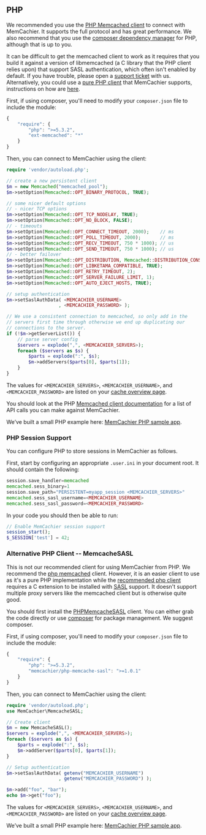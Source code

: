 
## PHP

We recommended you use the [PHP Memcached
client](http://www.php.net/manual/en/book.memcached.php) to connect with
MemCachier. It supports the full protocol and has great performance. We also
recommend that you use the [composer dependency
manager](https://getcomposer.org/) for PHP, although that is up to you.

It can be difficult to get the memcached client to work as it requires that you
build it against a version of libmemcached (a C library that the PHP client
relies upon) that support SASL authentication, which often isn't enabled by
default. If you have trouble, please open a [support
ticket](http://support.memcachier.com/) with us. Alternatively, you could use a
[pure PHP client](#alternative-php-client----memcachesasl) that MemCachier
supports, instructions on how are [here](#alternative-php-client----memcachesasl).

First, if using composer, you'll need to modify your `composer.json` file to
include the module:

```js
{
    "require": {
        "php": ">=5.3.2",
        "ext-memcached": "*"
    }
}
```

Then, you can connect to MemCachier using the client:

```php
require 'vendor/autoload.php';

// create a new persistent client
$m = new Memcached("memcached_pool");
$m->setOption(Memcached::OPT_BINARY_PROTOCOL, TRUE);

// some nicer default options
// - nicer TCP options
$m->setOption(Memcached::OPT_TCP_NODELAY, TRUE);
$m->setOption(Memcached::OPT_NO_BLOCK, FALSE);
// - timeouts
$m->setOption(Memcached::OPT_CONNECT_TIMEOUT, 2000);    // ms
$m->setOption(Memcached::OPT_POLL_TIMEOUT, 2000);       // ms
$m->setOption(Memcached::OPT_RECV_TIMEOUT, 750 * 1000); // us
$m->setOption(Memcached::OPT_SEND_TIMEOUT, 750 * 1000); // us
// - better failover
$m->setOption(Memcached::OPT_DISTRIBUTION, Memcached::DISTRIBUTION_CONSISTENT);
$m->setOption(Memcached::OPT_LIBKETAMA_COMPATIBLE, TRUE);
$m->setOption(Memcached::OPT_RETRY_TIMEOUT, 2);
$m->setOption(Memcached::OPT_SERVER_FAILURE_LIMIT, 1);
$m->setOption(Memcached::OPT_AUTO_EJECT_HOSTS, TRUE);

// setup authentication
$m->setSaslAuthData( <MEMCACHIER_USERNAME>
                   , <MEMCACHIER_PASSWORD> );

// We use a consistent connection to memcached, so only add in the
// servers first time through otherwise we end up duplicating our
// connections to the server.
if (!$m->getServerList()) {
    // parse server config
    $servers = explode(",", <MEMCACHIER_SERVERS>);
    foreach ($servers as $s) {
        $parts = explode(":", $s);
        $m->addServers($parts[0], $parts[1]);
    }
}
```

The values for `<MEMCACHIER_SERVERS>`, `<MEMCACHIER_USERNAME>`, and
`<MEMCACHIER_PASSWORD>` are listed on your [cache overview
page](https://www.memcachier.com/caches).

You should look at the PHP [Memcached client
documentation](http://www.php.net/manual/en/book.memcached.php) for a list of
API calls you can make against MemCachier.

We’ve built a small PHP example here: [MemCachier PHP sample
app](https://github.com/memcachier/examples-php).

### PHP Session Support

You can configure PHP to store sessions in MemCachier as follows.

First, start by configuring an appropriate `.user.ini` in your document root.
It should contain the following:

```php
session.save_handler=memcached
memcached.sess_binary=1
session.save_path="PERSISTENT=myapp_session <MEMCACHIER_SERVERS>"
memcached.sess_sasl_username=<MEMCACHIER_USERNAME>
memcached.sess_sasl_password=<MEMCACHIER_PASSWORD>
```

In your code you should then be able to run:

```php
// Enable MemCachier session support
session_start();
$_SESSION['test'] = 42;
```

### Alternative PHP Client -- MemcacheSASL

This is not our recommended client for using MemCachier from PHP. We recommend
the [php memcached](#php) client. However, it is an easier client to use as
it's a pure PHP implementation while the [recommended php client](#php)
requires a C extension to be installed with
[SASL](http://en.wikipedia.org/wiki/Simple_Authentication_and_Security_Layer)
support. It doesn't support multiple proxy servers like the memcached client
but is otherwise quite good.

You should first install the
[PHPMemcacheSASL](https://github.com/memcachier/PHPMemcacheSASL) client. You
can either grab the code directly or use [composer](https://getcomposer.org/)
for package management. We suggest composer.

First, if using composer, you'll need to modify your `composer.json` file to
include the module:

```js
{
    "require": {
        "php": ">=5.3.2",
        "memcachier/php-memcache-sasl": ">=1.0.1"
    }
}
```

Then, you can connect to MemCachier using the client:

```php
require 'vendor/autoload.php';
use MemCachier\MemcacheSASL;

// Create client
$m = new MemcacheSASL();
$servers = explode(",", <MEMCACHIER_SERVERS>);
foreach ($servers as $s) {
    $parts = explode(":", $s);
    $m->addServer($parts[0], $parts[1]);
}

// Setup authentication
$m->setSaslAuthData( getenv("MEMCACHIER_USERNAME")
                   , getenv("MEMCACHIER_PASSWORD") );

$m->add("foo", "bar");
echo $m->get("foo");
```

The values for `<MEMCACHIER_SERVERS>`, `<MEMCACHIER_USERNAME>`, and
`<MEMCACHIER_PASSWORD>` are listed on your [cache overview
page](https://www.memcachier.com/caches).

We’ve built a small PHP example here: [MemCachier PHP sample
app](https://github.com/memcachier/examples-php).
